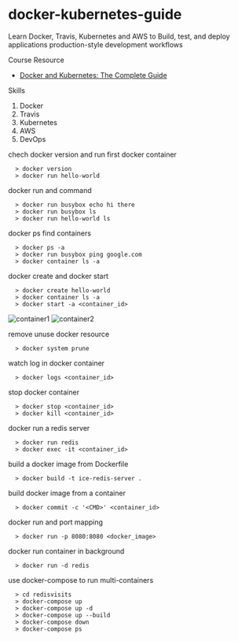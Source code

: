 # docker-kubernetes-guide
Learn Docker, Travis, Kubernetes and AWS to Build, test, and deploy applications production-style development workflows
 

Course Resource
* [Docker and Kubernetes: The Complete Guide](https://www.udemy.com/docker-and-kubernetes-the-complete-guide)  

Skills
1. Docker
2. Travis
3. Kubernetes
4. AWS
5. DevOps

chech docker version and run first docker container
```
  > docker version
  > docker run hello-world
```
docker run and command
```
  > docker run busybox echo hi there
  > docker run busybox ls
  > docker run hello-world ls
```
docker ps find containers
```
  > docker ps -a
  > docker run busybox ping google.com
  > docker container ls -a
```
docker create and docker start
```
  > docker create hello-world
  > docker container ls -a
  > docker start -a <container_id>
```
![](https://raw.githubusercontent.com/smalltide/docker-kubernetes-guide/master/img/container1.png "container1")
![](https://raw.githubusercontent.com/smalltide/docker-kubernetes-guide/master/img/container2.png "container2")

remove unuse docker resource
```
  > docker system prune
```
watch log in docker container
```
  > docker logs <container_id>
```
stop docker container
```
  > docker stop <container_id>
  > docker kill <container_id>
```
docker run a redis server
```
  > docker run redis
  > docker exec -it <container_id>
```
build a docker image from Dockerfile
```
  > docker build -t ice-redis-server .
```
build docker image from a container
```
  > docker commit -c '<CMD>' <container_id>
```
docker run and port mapping
```
  > docker run -p 8080:8080 <docker_image>
```
docker run container in background
```
  > docker run -d redis
```
use docker-compose to run multi-containers
```
  > cd redisvisits
  > docker-compose up
  > docker-compose up -d
  > docker-compose up --build
  > docker-compose down
  > docker-compose ps
```